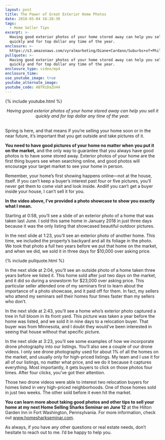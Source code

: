 ```yaml
---
layout: post
title: The Power of Great Exterior Home Photos
date: 2018-05-04 16:28:30
tags:
  - Home Seller Tips
excerpt: >-
  Having good exterior photos of your home stored away can help you sell it
  quickly and for top dollar any time of the year.
enclosure: >-
  https://s3.amazonaws.com/vyralmarketing/Diane+Cardano/Suburbs+of+Philadelphia+Real+Estate-+Taking+good+photos.mp4
pullquote: >-
  Having good exterior photos of your home stored away can help you sell it
  quickly and for top dollar any time of the year.
enclosure_type: video/mp4
enclosure_time:
use_youtube_image: true
youtube_alternate_image:
youtube_code: ABTRzDaZU44
---
```


{% include youtube.html %}

<center><em>Having good exterior photos of your home stored away can help you sell it quickly and for top dollar any time of the year.</em></center>

<center>&nbsp;</center>

Spring is here, and that means if you’re selling your home soon or in the near future, it’s important that you get outside and take pictures of it.

**You need to have good pictures of your home no matter when you put it on the market,** and the only way to guarantee that you always have good photos is to have some stored away. Exterior photos of your home are the first thing buyers see when searching online, and good photos will encourage your target market to see your home in person.

Remember, your home’s first showing happens online—not at the house, itself. If you can’t keep a buyer’s interest past four or five pictures, you’ll never get them to come visit and look inside. AndiIf you can’t get a buyer inside your house, I can’t sell it for you.

**In the video above, I’ve provided a photo showcase to show you exactly what I mean.**

Starting at 0:58, you’ll see a slide of an exterior photo of a home that was taken last June. I sold this same home in January 2018 in just three days because it was the only listing that showcased beautiful outdoor pictures.

In the next slide at 1:23, you’ll see an exterior photo of another home. This time, we included the property’s backyard and all its foliage in the photo. We took that photo a full two years before we put that home on the market, and when we did, we sold it in three days for $10,000 over asking price. &nbsp;

{% include pullquote.html %}

In the next slide at 2:04, you’ll see an outside photo of a home taken three years before we listed it. This home sold after just two days on the market, and it did so during a snowstorm for $23,000 over asking price. This particular seller attended one of my seminars first to learn about the importance of a photo showcase, and it paid off for them. In fact, my sellers who attend my seminars sell their homes four times faster than my sellers who don’t.

In the next slide at 2:43, you’ll see a home who’s exterior photo captured a tree in full bloom in its front yard. This picture was taken a year before the home was listed, and we sold it in nine days to a relocation buyer. That buyer was from Minnesota, and I doubt they would’ve been interested in seeing that house without that specific picture.

In the next slide at 3:23, you’ll see some examples of how we incorporate drone photography into our listings. You’ll also see a couple of our drone videos. I only see drone photography used for about 1% of all the homes on the market, and usually only for high-priced listings. My team and I use it for all of our listings, no matter what price, and we do it because it captures everything. Most importantly, it gets buyers to click on those photos four times. After four clicks, you’ve got their attention.

Those two drone videos were able to interest two relocation buyers for homes listed in very high-priced neighborhoods. One of those homes sold in just two weeks. The other sold before it even hit the market.

**You can learn more about taking good photos and other tips to sell your home at my next Home Selling Sharks Seminar on June 12** at the Hilton Garden Inn in Fort Washington, Pennsylvania. For more information, check out www.homesharkseminar.com.

As always, if you have any other questions or real estate needs, don’t hesitate to reach out to me. I’d be happy to help you.